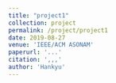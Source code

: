 ```yaml
---
title: "project1"
collection: project
permalink: /project/project1
date: 2019-08-27
venue: 'IEEE/ACM ASONAM'
paperurl: '...'
citation: ',,,'
author: 'Hankyu'
---
```


